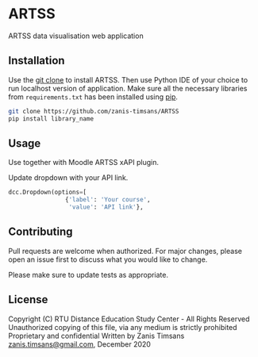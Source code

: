 # ARTSS
ARTSS data visualisation web application

## Installation

Use the [git clone](https://www.atlassian.com/git/tutorials/setting-up-a-repository/git-clone) to install ARTSS. Then use Python IDE of your choice to run localhost version of application.
Make sure all the necessary libraries from `requirements.txt` has been installed using [pip](https://pip.pypa.io/en/stable/).
```bash
git clone https://github.com/zanis-timsans/ARTSS
pip install library_name
```

## Usage
Use together with Moodle ARTSS xAPI plugin.

Update dropdown with your API link.
```python
dcc.Dropdown(options=[
                {'label': 'Your course',
                 'value': 'API link'},
```

## Contributing
Pull requests are welcome when authorized. For major changes, please open an issue first to discuss what you would like to change.

Please make sure to update tests as appropriate.

## License
Copyright (C) RTU Distance Education Study Center - All Rights Reserved
Unauthorized copying of this file, via any medium is strictly prohibited
Proprietary and confidential
Written by Zanis Timsans <zanis.timsans@gmail.com>, December 2020

